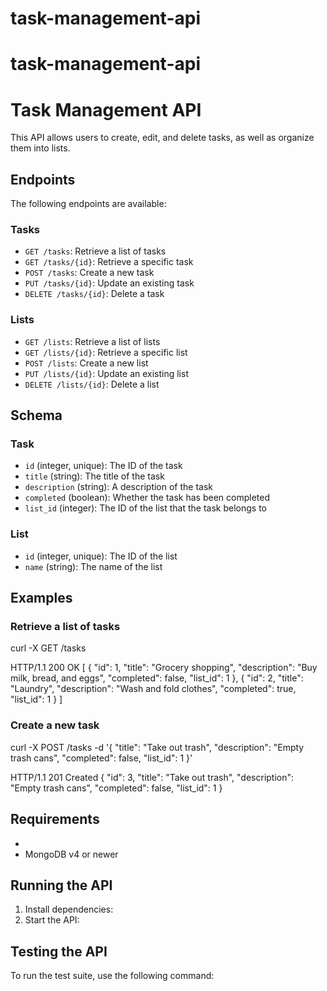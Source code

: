 # task-management-api

# task-management-api

# Task Management API

This API allows users to create, edit, and delete tasks, as well as organize them into lists.

## Endpoints

The following endpoints are available:

### Tasks

- `GET /tasks`: Retrieve a list of tasks
- `GET /tasks/{id}`: Retrieve a specific task
- `POST /tasks`: Create a new task
- `PUT /tasks/{id}`: Update an existing task
- `DELETE /tasks/{id}`: Delete a task

### Lists

- `GET /lists`: Retrieve a list of lists
- `GET /lists/{id}`: Retrieve a specific list
- `POST /lists`: Create a new list
- `PUT /lists/{id}`: Update an existing list
- `DELETE /lists/{id}`: Delete a list

## Schema

### Task

- `id` (integer, unique): The ID of the task
- `title` (string): The title of the task
- `description` (string): A description of the task
- `completed` (boolean): Whether the task has been completed
- `list_id` (integer): The ID of the list that the task belongs to

### List

- `id` (integer, unique): The ID of the list
- `name` (string): The name of the list

## Examples

### Retrieve a list of tasks

curl -X GET /tasks

HTTP/1.1 200 OK
[
{
"id": 1,
"title": "Grocery shopping",
"description": "Buy milk, bread, and eggs",
"completed": false,
"list_id": 1
},
{
"id": 2,
"title": "Laundry",
"description": "Wash and fold clothes",
"completed": true,
"list_id": 1
}
]


### Create a new task

curl -X POST /tasks -d '{ "title": "Take out trash", "description": "Empty trash cans", "completed": false, "list_id": 1 }'

HTTP/1.1 201 Created
{
"id": 3,
"title": "Take out trash",
"description": "Empty trash cans",
"completed": false,
"list_id": 1
}



## Requirements

- 
- MongoDB v4 or newer

## Running the API

1. Install dependencies: 
2. Start the API: 

## Testing the API

To run the test suite, use the following command:

